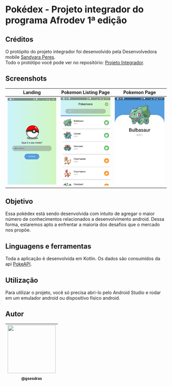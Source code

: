 # Pokédex - Projeto integrador do programa Afrodev 1ª edição

## Créditos
O protópito do projeto integrador foi desenvolvido pela Desenvolvedora mobile [Sandyara Peres].<br/>
Todo o protótipo você pode ver no repositório: [Projeto Integrador].

## Screenshots

Landing                                  |  Pokemon Listing Page                         |  Pokemon Page
:---------------------------------------:|:---------------------------------------------:|:---------------------------------------------:
<img src="screenshots/landing.png" width="200px"/>  |  <img src="screenshots/pokemon_list.png" width="200px"/> |  <img src="screenshots/pokemon_activity.png" width="200px"/>


## Objetivo
Essa pokédex está sendo desenvolvida com intuito de agregar o maior número de conhecimentos relacionados a desenvolvimento android. 
Dessa forma, estaremos apto a enfrentar a maioria dos desafios que o mercado nos propõe.

## Linguagens e ferramentas
Toda a aplicação é desenvolvida em Kotlin. Os dados são consumídos da api [PokeAPI].

## Utilização
Para utilizar o projeto, você só precisa abri-lo pelo Android Studio e rodar em um emulador android ou dispositivo físico android.

## Autor

| [<img width="150px" height="150px" src="https://avatars0.githubusercontent.com/u/43199901?s=460&v=4"><br><sub>@gsesdras</sub>](https://github.com/gsesdras) |
|:---:|






[Sandyara Peres]: https://www.linkedin.com/in/sandyaraperes/
[Projeto Integrador]: https://github.com/SandyaraPeres/afrodev-android/
[PokeAPI]: https://pokeapi.co/
